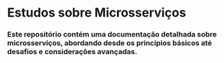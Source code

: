 # Estudos sobre Microsserviços
### Este repositório contém uma documentação detalhada sobre microsserviços, abordando desde os princípios básicos até desafios e considerações avançadas.
